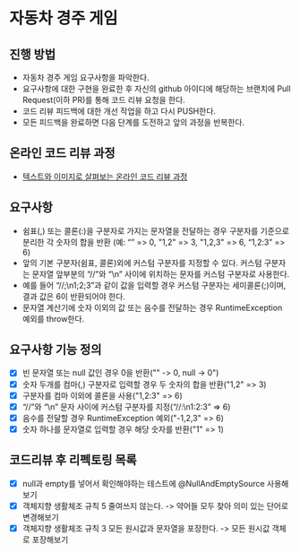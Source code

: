 # 자동차 경주 게임
## 진행 방법
* 자동차 경주 게임 요구사항을 파악한다.
* 요구사항에 대한 구현을 완료한 후 자신의 github 아이디에 해당하는 브랜치에 Pull Request(이하 PR)를 통해 코드 리뷰 요청을 한다.
* 코드 리뷰 피드백에 대한 개선 작업을 하고 다시 PUSH한다.
* 모든 피드백을 완료하면 다음 단계를 도전하고 앞의 과정을 반복한다.

## 온라인 코드 리뷰 과정
* [텍스트와 이미지로 살펴보는 온라인 코드 리뷰 과정](https://github.com/next-step/nextstep-docs/tree/master/codereview)

## 요구사항
* 쉼표(,) 또는 콜론(:)을 구분자로 가지는 문자열을 전달하는 경우 구분자를 기준으로 분리한 각 숫자의 합을 반환 (예: “” => 0, "1,2" => 3, "1,2,3" => 6, “1,2:3” => 6)
* 앞의 기본 구분자(쉼표, 콜론)외에 커스텀 구분자를 지정할 수 있다. 커스텀 구분자는 문자열 앞부분의 “//”와 “\n” 사이에 위치하는 문자를 커스텀 구분자로 사용한다.
* 예를 들어 “//;\n1;2;3”과 같이 값을 입력할 경우 커스텀 구분자는 세미콜론(;)이며, 결과 값은 6이 반환되어야 한다.
* 문자열 계산기에 숫자 이외의 값 또는 음수를 전달하는 경우 RuntimeException 예외를 throw한다.

## 요구사항 기능 정의
* [x] 빈 문자열 또는 null 값인 경우 0을 반환("" -> 0, null -> 0")
* [x] 숫자 두개를 컴마(,) 구분자로 입력할 경우 두 숫자의 합을 반환("1,2" => 3)
* [x] 구분자를 컴마 이외에 콜론을 사용("1,2:3" => 6)
* [x] “//”와 “\n” 문자 사이에 커스텀 구분자를 지정(“//:\n1:2:3” => 6)
* [x] 음수를 전달할 경우 RuntimeException 예외("-1,2,3" => 6)
* [x] 숫자 하나를 문자열로 입력할 경우 해당 숫자를 반환("1" => 1)

## 코드리뷰 후 리펙토링 목록
* [x] null과 empty를 넣어서 확인해야하는 테스트에 @NullAndEmptySource 사용해보기
* [x] 객체지향 생활체조 규칙 5 줄여쓰지 않는다. -> 약어들 모두 찾아 의미 있는 단어로 변경해보기
* [x] 객체지향 생활체조 규칙 3 모든 원시값과 문자열을 포장한다. -> 모든 원시값 객체로 포장해보기